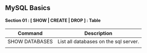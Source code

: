 ## MySQL Basics

#### Section 01 : [ SHOW | CREATE | DROP ] : Table  


| Command    | Description |
| :-----------: | ----------- |
| SHOW DATABASES     | List all databases on the sql server.      |
|||
